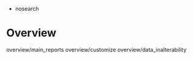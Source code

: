   - nosearch

# Overview

<div class="toctree" data-titlesonly="">

overview/main\_reports overview/customize overview/data\_inalterability

</div>
